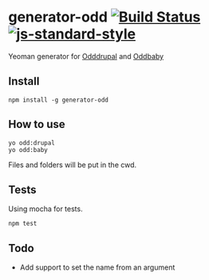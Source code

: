 # generator-odd [![Build Status](https://travis-ci.org/oddhill/generator-odd.svg?branch=master)](https://travis-ci.org/oddhill/generator-odd) [![js-standard-style](https://img.shields.io/badge/code%20style-standard-brightgreen.svg?style=flat)](https://github.com/feross/standard)

Yeoman generator for [Odddrupal](https://github.com/oddhill/odddrupal) and [Oddbaby](https://github.com/oddhill/oddbaby)

## Install
```
npm install -g generator-odd
```

## How to use

```
yo odd:drupal
yo odd:baby
```
Files and folders will be put in the cwd.

## Tests
Using mocha for tests.
```
npm test
```

## Todo
- Add support to set the name from an argument
